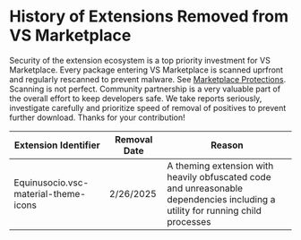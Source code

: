 # History of Extensions Removed from VS Marketplace

Security of the extension ecosystem is a top priority investment for VS Marketplace. 
Every package entering VS Marketplace is scanned uprfront and regularly rescanned to prevent malware. See [Marketplace Protections](https://code.visualstudio.com/docs/editor/extension-runtime-security#_marketplace-protections).
Scanning is not perfect. Community partnership is a very valuable part of the overall effort to keep developers safe. We take reports seriously, investigate carefully and prioritize speed of removal of positives to prevent further download. Thanks for your contribution!


| Extension Identifier                  | Removal Date | Reason                                                                                       |
|---------------------------------------|--------------|----------------------------------------------------------------------------------------------|
| Equinusocio.vsc-material-theme-icons  | 2/26/2025    | A theming extension with heavily obfuscated code and unreasonable dependencies including a utility for running child processes |